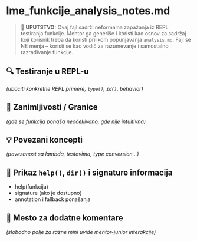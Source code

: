 # Ime_funkcije_analysis_notes.md

> 📌 **UPUTSTVO:** Ovaj fajl sadrži neformalna zapažanja iz REPL testiranja funkcije. Mentor ga generiše i koristi kao osnov za sadržaj koji korisnik treba da koristi prilikom popunjavanja `analysis.md`. Fajl se NE menja – koristi se kao vodič za razumevanje i samostalno razrađivanje funkcije.

## 🔍 Testiranje u REPL-u

_(ubaciti konkretne REPL primere, `type()`, `id()`, behavior)_

## 💬 Zanimljivosti / Granice

_(gde se funkcija ponaša neočekivano, gde nije intuitivna)_

## 💡 Povezani koncepti

_(povezanost sa lambda, testovima, type conversion...)_

## 📌 Prikaz `help()`, `dir()` i signature informacija

- help(funkcija)
- signature (ako je dostupno)
- annotation i fallback ponašanja

## 🧪 Mesto za dodatne komentare

_(slobodno polje za razne mini uvide mentor-junior interakcije)_
